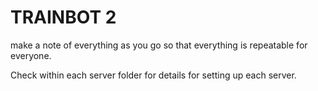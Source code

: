 # TRAINBOT 2

make a note of everything as you go so that everything is repeatable for everyone.

Check within each server folder for details for setting up each server.
